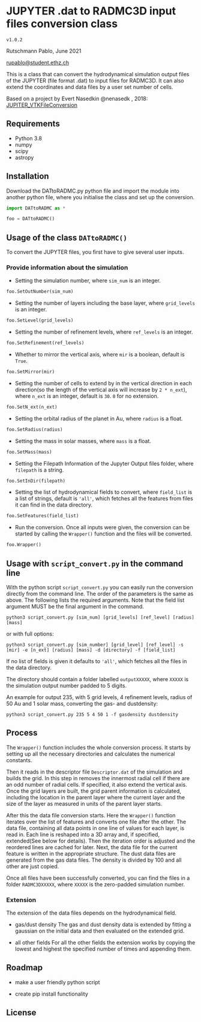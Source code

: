 # JUPYTER .dat to RADMC3D input files conversion class

`v1.0.2`

Rutschmann Pablo, June 2021

rupablo@student.ethz.ch

This is a class that can convert the hydrodynamical simulation output files of the JUPYTER (file format .dat) to input files for RADMC3D. It can also extend the coordinates and data files by a user set number of cells. 

Based on a project by Evert Nasedkin @nenasedk , 2018: [JUPITER_VTKFileConversion](https://github.com/nenasedk/JUPITER_VTKFileConversion)

## Requirements
* Python 3.8
* numpy
* scipy
* astropy


## Installation

Download the DATtoRADMC.py python file and import the module into another python file, where you initialise the class and set up the conversion.

```python
import DATtoRADMC as *

foo = DATtoRADMC()
```


## Usage of the class `DATtoRADMC()`

To convert the JUPYTER files, you first have to give several user inputs.

### Provide information about the simulation

* Setting the simulation number, where `sim_num` is an integer.

```python
foo.SetOutNumber(sim_num)
```

* Setting the number of layers including the base layer, where `grid_levels` is an integer.

```python
foo.SetLevel(grid_levels)
```

* Setting the number of refinement levels, where `ref_levels` is an integer.

```python
foo.SetRefinement(ref_levels)
```

* Whether to mirror the vertical axis, where `mir` is a boolean, default is `True`.
```python
foo.SetMirror(mir)
```

* Setting the number of cells to extend by in the vertical direction in each direction(so the length of the vertical axis will increase by `2 * n_ext`), where `n_ext` is an integer, default is `30`. `0` for no extension. 

```python
foo.SetN_ext(n_ext)
```

* Setting the orbital radius of the planet in Au, where `radius` is a float.
```python
foo.SetRadius(radius)
```

* Setting the mass in solar masses, where `mass` is a float.
```python
foo.SetMass(mass)
```

* Setting the Filepath Information of the Jupyter Output files folder, where `filepath` is a string.
```python
foo.SetInDir(filepath)
```

* Setting the list of hydrodynamical fields to convert, where `field_list` is a list of strings, default is `'all'`, which fetches all the features from files it can find in the data directory.

```python
foo.SetFeatures(field_list)
```

* Run the conversion. Once all inputs were given, the conversion can be started by calling the `Wrapper()` function and the files will be converted.

```python
foo.Wrapper()
```

## Usage with `script_convert.py` in the command line

With the python script `script_convert.py` you can easily run the conversion directly from the command line. The order of the parameters is the same as above. The following lists the required arguments. Note that the field list argument MUST be the final argument in the command.
```
python3 script_convert.py [sim_num] [grid_levels] [ref_level] [radius] [mass]
```

or with full options:
```
python3 script_convert.py [sim_number] [grid_level] [ref_level] -s [mir] -e [n_ext] [radius] [mass] -d [directory] -f [field_list]
```

If no list of fields is given it defaults to `'all'`, which fetches all the files in the data directory.

The directory should contain a folder labelled `outputXXXXX`, where `XXXXX` is the simulation output number padded to 5 digits.

An example for output 235, with 5 grid levels, 4 refinement levels, radius of 50 Au and 1 solar mass, converting the gas- and dustdensity:
```
python3 script_convert.py 235 5 4 50 1 -f gasdensity dustdensity
```


## Process

The `Wrapper()` function includes the whole conversion process. 
It starts by setting up all the necessary directories and calculates the numerical constants.

Then it reads in the descriptor file `Descriptor.dat` of the simulation and builds the grid. In this step in removes the innermost radial cell if there are an odd number of radial cells. If specified, it also extend the vertical axis. Once the grid layers are built, the grid parent information is calculated, including the location in the parent layer where the current layer and the size of the layer as measured in units of the parent layer starts.

After this the data file conversion starts. Here the `Wrapper()` function iterates over the list of features and converts one file after the other. The data file, containing all data points in one line of values for each layer, is read in. Each line is reshaped into a 3D array and, if specified, extended(See below for details). Then the iteration order is adjusted and the reordered lines are cached for later.
Next, the data file for the current feature is written in the appropriate structure. The dust data files are generated from the gas data files. The density is divided by 100 and all other are just copied.

Once all files have been successfully converted, you can find the files in a folder `RADMC3DXXXXX`, where `XXXXX` is the zero-padded simulation number.

### Extension

The extension of the data files depends on the hydrodynamical field. 

* gas/dust density
The gas and dust density data is extended by fitting a gaussian on the initial data and then evaluated on the extended grid.

* all other fields
For all the other fields the extension works by copying the lowest and highest the specified number of times and appending them.

 

## Roadmap

* make a user friendly python script

* create pip install functionality


## License